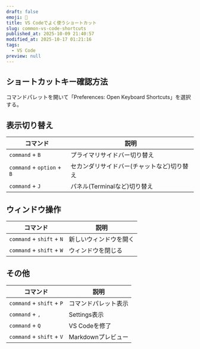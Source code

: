 ```yaml
---
draft: false
emoji: 🚆
title: VS Codeでよく使うショートカット
slug: common-vs-code-shortcuts
published_at: 2025-10-09 21:40:57
modified_at: 2025-10-17 01:21:16
tags:
  - VS Code
preview: null
---
```


## ショートカットキー確認方法

コマンドパレットを開いて「Preferences: Open Keyboard Shortcuts」を選択する。

## 表示切り替え

| コマンド                   | 説明                                       |
| -------------------------- | ------------------------------------------ |
| `command` + `B`            | プライマリサイドバー切り替え               |
| `command` + `option` + `B` | セカンダリサイドバー(チャットなど)切り替え |
| `command` + `J`            | パネル(Terminalなど)切り替え               |

## ウィンドウ操作

| コマンド                  | 説明                   |
| ------------------------- | ---------------------- |
| `command` + `shift` + `N` | 新しいウィンドウを開く |
| `command` + `shift` + `W` | ウィンドウを閉じる     |

## その他

| コマンド                  | 説明                 |
| ------------------------- | -------------------- |
| `command` + `shift` + `P` | コマンドパレット表示 |
| `command` + `,`           | Settings表示         |
| `command` + `Q`           | VS Codeを修了        |
| `command` + `shift` + `V` | Markdownプレビュー   |
